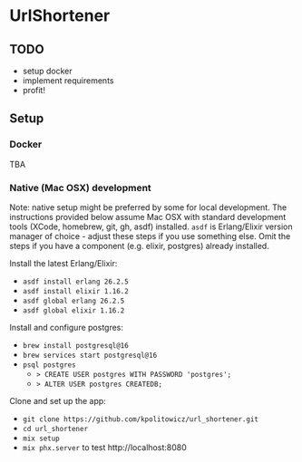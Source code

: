 # UrlShortener

## TODO

* setup docker
* implement requirements
* profit!

## Setup

### Docker

TBA

### Native (Mac OSX) development

Note: native setup might be preferred by some for local development. The instructions provided below
assume Mac OSX with standard development tools (XCode, homebrew, git, gh, asdf) installed. `asdf` is
Erlang/Elixir version manager of choice - adjust these steps if you use something else. Omit the steps
if you have a component (e.g. elixir, postgres) already installed.

Install the latest Erlang/Elixir:

* `asdf install erlang 26.2.5`
* `asdf install elixir 1.16.2`
* `asdf global erlang 26.2.5`
* `asdf global elixir 1.16.2`

Install and configure postgres:

* `brew install postgresql@16`
* `brew services start postgresql@16`
* `psql postgres`
  - `> CREATE USER postgres WITH PASSWORD 'postgres';`
  - `> ALTER USER postgres CREATEDB;`

Clone and set up the app:

* `git clone https://github.com/kpolitowicz/url_shortener.git`
* `cd url_shortener`
* `mix setup`
* `mix phx.server` to test http://localhost:8080
